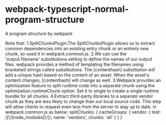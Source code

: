 # webpack-typescript-normal-program-structure
A program structure by webpack 

Note that:
1.SplitChunksPlugin:The SplitChunksPlugin allows us to extract common dependencies into an existing entry chunk or an entirely new chunk,
  so used it in webpack.common.js.
2.We can use the 'output.filename' substitutions setting to define the names of our output files. 
  webpack provides a method of templating the filenames using bracketed strings called substitutions. 
  The [contenthash] substitution will add a unique hash based on the content of an asset. 
  When the asset's content changes, [contenthash] will change as well.
3.Webpack provides an optimization feature to split runtime code into a separate chunk using the optimization.runtimeChunk option. 
  Set it to single to create a single runtime bundle for all chunks.
4.Extract third-party libraries to a separate vendor chunk as they are less likely to change than our local source code. 
  This step will allow clients to request even less from the server to stay up to date. in webpack.common.js as below:
      splitChunks: {
            cacheGroups: {
                vendor: {
                    test: /[\\/]node_modules[\\/]/,
                    name: 'vendors',
                    chunks: 'all'
                }
            }
        }
